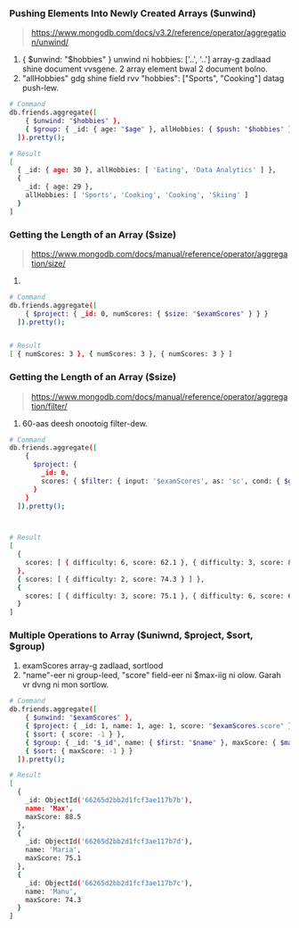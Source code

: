 ### Pushing Elements Into Newly Created Arrays ($unwind)

> https://www.mongodb.com/docs/v3.2/reference/operator/aggregation/unwind/

1. { $unwind: "$hobbies" } unwind ni hobbies: ['..', '..'] array-g zadlaad shine document vvsgene. 2 array element bwal 2 document bolno.
2. "allHobbies" gdg shine field rvv "hobbies": ["Sports", "Cooking"] datag push-lew.

```bash
# Command
db.friends.aggregate([
    { $unwind: "$hobbies" },
    { $group: { _id: { age: "$age" }, allHobbies: { $push: "$hobbies" } } }
  ]).pretty();

# Result
[
  { _id: { age: 30 }, allHobbies: [ 'Eating', 'Data Analytics' ] },
  {
    _id: { age: 29 },
    allHobbies: [ 'Sports', 'Cooking', 'Cooking', 'Skiing' ]
  }
]
```

### Getting the Length of an Array ($size)

> https://www.mongodb.com/docs/manual/reference/operator/aggregation/size/

1.

```bash
# Command
db.friends.aggregate([
    { $project: { _id: 0, numScores: { $size: "$examScores" } } }
  ]).pretty();


# Result
[ { numScores: 3 }, { numScores: 3 }, { numScores: 3 } ]
```

### Getting the Length of an Array ($size)

> https://www.mongodb.com/docs/manual/reference/operator/aggregation/filter/

1. 60-aas deesh onootoig filter-dew.

```bash
# Command
db.friends.aggregate([
    {
      $project: {
        _id: 0,
        scores: { $filter: { input: '$examScores', as: 'sc', cond: { $gt: ["$$sc.score", 60] } } }
      }
    }
  ]).pretty();



# Result
[
  {
    scores: [ { difficulty: 6, score: 62.1 }, { difficulty: 3, score: 88.5 } ]
  },
  { scores: [ { difficulty: 2, score: 74.3 } ] },
  {
    scores: [ { difficulty: 3, score: 75.1 }, { difficulty: 6, score: 61.5 } ]
  }
]
```

### Multiple Operations to Array ($uniwnd, $project, $sort, $group)

1. examScores array-g zadlaad, sortlood
2. "name"-eer ni group-leed, "score" field-eer ni $max-iig ni olow. Garah vr dvng ni mon sortlow.

```bash
# Command
db.friends.aggregate([
    { $unwind: "$examScores" },
    { $project: { _id: 1, name: 1, age: 1, score: "$examScores.score" } },
    { $sort: { score: -1 } },
    { $group: { _id: "$_id", name: { $first: "$name" }, maxScore: { $max: "$score" } } },
    { $sort: { maxScore: -1 } }
  ]).pretty();

# Result
[
  {
    _id: ObjectId('66265d2bb2d1fcf3ae117b7b'),
    name: 'Max',
    maxScore: 88.5
  },
  {
    _id: ObjectId('66265d2bb2d1fcf3ae117b7d'),
    name: 'Maria',
    maxScore: 75.1
  },
  {
    _id: ObjectId('66265d2bb2d1fcf3ae117b7c'),
    name: 'Manu',
    maxScore: 74.3
  }
]
```

